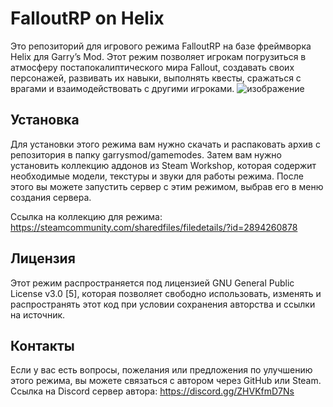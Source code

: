 # FalloutRP on Helix
Это репозиторий для игрового режима FalloutRP на базе фреймворка Helix для Garry’s Mod. Этот режим позволяет игрокам погрузиться в атмосферу постапокалиптического мира Fallout, создавать своих персонажей, развивать их навыки, выполнять квесты, сражаться с врагами и взаимодействовать с другими игроками.
![изображение](https://github.com/cyberpsychoz/garrysmod_falloutrp_helix/assets/96818777/d7496868-9652-4cf2-86ca-09f629fd3b68)


## Установка
Для установки этого режима вам нужно скачать и распаковать архив с репозитория в папку garrysmod/gamemodes. Затем вам нужно установить коллекцию аддонов из Steam Workshop, которая содержит необходимые модели, текстуры и звуки для работы режима. После этого вы можете запустить сервер с этим режимом, выбрав его в меню создания сервера.

Ссылка на коллекцию для режима: https://steamcommunity.com/sharedfiles/filedetails/?id=2894260878

## Лицензия
Этот режим распространяется под лицензией GNU General Public License v3.0 [5], которая позволяет свободно использовать, изменять и распространять этот код при условии сохранения авторства и ссылки на источник.

## Контакты
Если у вас есть вопросы, пожелания или предложения по улучшению этого режима, вы можете связаться с автором через GitHub или Steam.
Ссылка на Discord сервер автора: https://discord.gg/ZHVKfmD7Ns
